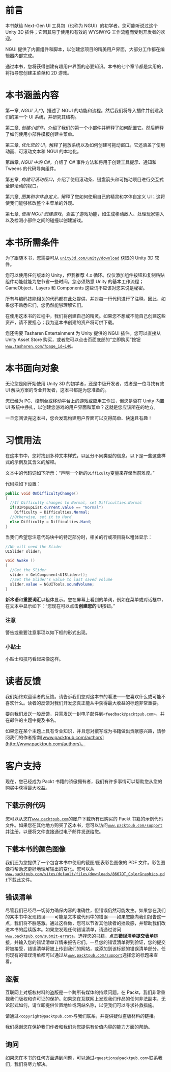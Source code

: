 # 前言

本书献给 Next-Gen UI 工具包（也称为 NGUI）的初学者。您可能听说过这个 Unity 3D 插件；它因其易于使用和有效的 WYSIWYG 工作流程而受到开发者的欢迎。

NGUI 提供了内置组件和脚本，以创建您项目的精美用户界面，大部分工作都在编辑器内部完成。

通过本书，您将获得创建有趣用户界面的必要知识。本书的七个章节都是实用的，将指导您创建主菜单和 2D 游戏。

# 本书涵盖内容

第一章, *NGUI 入门*，描述了 NGUI 的功能和流程。然后我们将导入插件并创建我们的第一个 UI 系统，并研究其结构。

第二章, *创建小部件*，介绍了我们的第一个小部件并解释了如何配置它。然后解释了如何使用小部件模板创建主菜单。

第三章, *优化您的 UI*，解释了拖放系统以及如何创建可拖动窗口。它还涵盖了使用动画、可滚动文本和 NGUI 的本地化。

第四章, *NGUI 中的 C#*，介绍了 C# 事件方法和将用于创建工具提示、通知和 Tweens 的代码导向组件。

第五章, *构建可滚动视口*，介绍了使用滚动条、键盘箭头和可拖动项目进行交互式全屏滚动的视口。

第六章, *图集和字体自定义*，解释了您如何使用自己的精灵和字体自定义 UI；这将使我们能够修改整个主菜单的外观。

第七章, *使用 NGUI 创建游戏*，涵盖了游戏功能，如生成移动敌人、处理玩家输入以及检测小部件之间的碰撞以创建游戏。

# 本书所需条件

为了跟随本书，您需要可从 [`unity3d.com/unity/download`](http://unity3d.com/unity/download) 获取的 Unity 3D 软件。

您可以使用任何版本的 Unity，但我推荐 4.x 循环。仅仅添加组件按钮和复制粘贴组件功能就能为您节省一些时间。您必须熟悉 Unity 的基本工作流程；GameObject、Layers 和 Components 这些词不应该对您来说是秘密。

所有与编码技能相关的代码都在此处提供，并对每一行代码进行了注释。因此，如果您不熟悉它们，您仍然能够理解它们。

在使用这本书的过程中，我们将创建自己的精灵。如果您不想或不能自己创建这些资产，请不要担心；我为这本书创建的资产将可供下载。

您还需要 Tasharen Entertainment 为 Unity 提供的 NGUI 插件。您可以直接从 Unity Asset Store 购买，或者您可以点击页面底部的“立即购买”按钮[`www.tasharen.com/?page_id=140`](http://www.tasharen.com/?page_id=140)。

# 本书面向对象

无论您是刚开始使用 Unity 3D 的初学者，还是中级开发者，或者是一位寻找有效 UI 解决方案的专业开发者，这本书都是为您准备的。

您已经为 PC、控制台或移动平台上的游戏或应用工作过，但您是否在 Unity 内置 UI 系统中挣扎，以创建您游戏的用户界面和菜单？这就是您应该所在的地方。

一旦您阅读完这本书，您会发现构建用户界面可以变得简单、快速且有趣！

# 习惯用法

在这本书中，您将找到多种文本样式，以区分不同类型的信息。以下是一些这些样式的示例及其含义的解释。

文本中的代码词如下所示：“声明一个新的`Difficulty`变量来存储当前难度。”

代码块如下设置：

```cs
public void OnDifficultyChange() 
{
  //If Difficulty changes to Normal, set Difficulties.Normal
  if(UIPopupList.current.value == "Normal")
    Difficulty = Difficulties.Normal;
  //Otherwise, set it to Hard
  else Difficulty = Difficulties.Hard;
}
```

当我们希望您注意代码块中的特定部分时，相关的行或项目将以粗体显示：

```cs
//We will need the Slider
UISlider slider;

void Awake ()
{
  //Get the Slider
  slider = GetComponent<UISlider>();
  //Set the Slider's value to last saved volume
  slider.value = NGUITools.soundVolume;
}
```

**新术语**和**重要词汇**以粗体显示。您在屏幕上看到的单词，例如在菜单或对话框中，在文本中显示如下：“您现在可以点击**创建您的 UI**按钮。”

### 注意

警告或重要注意事项以如下框的形式出现。

### 小贴士

小贴士和技巧看起来像这样。

# 读者反馈

我们始终欢迎读者的反馈。请告诉我们您对这本书的看法——您喜欢什么或可能不喜欢什么。读者的反馈对我们开发您真正能从中获得最大收益的标题非常重要。

要向我们发送一般反馈，只需发送一封电子邮件到`<feedback@packtpub.com>`，并在邮件的主题中提及书名。

如果您在某个主题上具有专业知识，并且您对撰写或为书籍做出贡献感兴趣，请参阅我们的作者指南[www.packtpub.com/authors](http://www.packtpub.com/authors)。

# 客户支持

现在，您已经成为 Packt 书籍的骄傲拥有者，我们有许多事情可以帮助您从您的购买中获得最大收益。

## 下载示例代码

您可以从您在[`www.packtpub.com`](http://www.packtpub.com)的账户下载所有已购买的 Packt 书籍的示例代码文件。如果您在其他地方购买了这本书，您可以访问[`www.packtpub.com/support`](http://www.packtpub.com/support)并注册，以便将文件直接通过电子邮件发送给您。

## 下载本书的颜色图像

我们还为您提供了一个包含本书中使用的截图/图表彩色图像的 PDF 文件。彩色图像将帮助您更好地理解输出的变化。您可以从[`www.packtpub.com/sites/default/files/downloads/8667OT_ColorGraphics.pdf`](https://www.packtpub.com/sites/default/files/downloads/8667OT_ColorGraphics.pdf)下载此文件。

## 错误清单

尽管我们已经尽一切努力确保内容的准确性，但错误仍然可能发生。如果您在我们的某本书中发现错误——可能是文本或代码中的错误——如果您能向我们报告这一点，我们将不胜感激。通过这样做，您可以节省其他读者的挫败感，并帮助我们改进本书的后续版本。如果您发现任何错误清单，请通过访问[`www.packtpub.com/submit-errata`](http://www.packtpub.com/submit-errata)，选择您的书籍，点击**错误清单提交表单**链接，并输入您的错误清单详情来报告它们。一旦您的错误清单得到验证，您的提交将被接受，错误清单将被上传到我们的网站，或添加到该标题的错误清单部分。任何现有的错误清单都可以通过从[`www.packtpub.com/support`](http://www.packtpub.com/support)选择您的标题来查看。

## 盗版

互联网上对版权材料的盗版是一个跨所有媒体的持续问题。在 Packt，我们非常重视我们版权和许可证的保护。如果您在互联网上发现我们作品的任何非法副本，无论形式如何，请立即提供位置地址或网站名称，以便我们可以寻求补救措施。

请通过`<copyright@packtpub.com>`与我们联系，并提供疑似盗版材料的链接。

我们感谢您在保护我们作者和我们为您提供有价值内容的能力方面的帮助。

## 询问

如果您在本书的任何方面遇到问题，可以通过`<questions@packtpub.com>`联系我们，我们将尽力解决。
